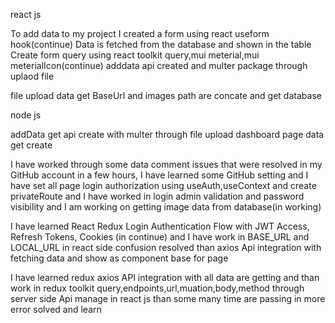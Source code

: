 react js

To add data to my project I created a form using react useform hook(continue)
Data is fetched from the database and shown in the table
Create form query using react toolkit query,mui meterial,mui meterialIcon(continue)
adddata api created and multer package through uplaod file

 file upload data get BaseUrl and images path are concate and get database

node js

addData get api create with multer through file upload
dashboard page data get create

<!-- 4 Dec -->

I have worked through some data comment issues that were resolved in my GitHub account in a few hours,
I have learned some GitHub setting 
and I have set all page login authorization using useAuth,useContext and  create privateRoute and
I have worked in  login admin validation and password visibility
and I am working on getting image data from database(in working)

<!-- 5 Dec -->

I have learned React Redux Login Authentication Flow with JWT Access,
Refresh Tokens, Cookies (in continue)
and I have work in BASE_URL and LOCAL_URL in react side confusion resolved
than axios Api integration with fetching data and show as component base for page 

<!-- 6 Dec -->
I have learned redux axios API integration with all data are getting
and than work in redux toolkit query,endpoints,url,muation,body,method through server
side Api manage in react js than some many time are passing in more error solved and learn
